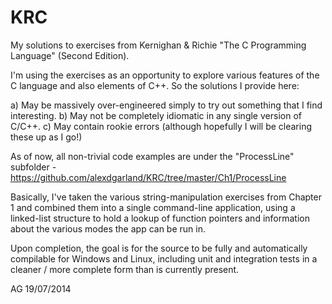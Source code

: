 KRC
===

My solutions to exercises from Kernighan & Richie "The C Programming Language" (Second Edition).

I'm using the exercises as an opportunity to explore various features of the C language and also elements of C++.  So the solutions I provide here:

a) May be massively over-engineered simply to try out something that I find interesting.
b) May not be completely idiomatic in any single version of C/C++.
c) May contain rookie errors (although hopefully I will be clearing these up as I go!)

As of now, all non-trivial code examples are under the "ProcessLine" subfolder - https://github.com/alexdgarland/KRC/tree/master/Ch1/ProcessLine

Basically, I've taken the various string-manipulation exercises from Chapter 1 and combined them into a single command-line application, using a linked-list structure to hold a lookup of function pointers and information about the various modes the app can be run in.

Upon completion, the goal is for the source to be fully and automatically compilable for Windows and Linux, including unit and integration tests in a cleaner / more complete  form than is currently present.


AG 19/07/2014
